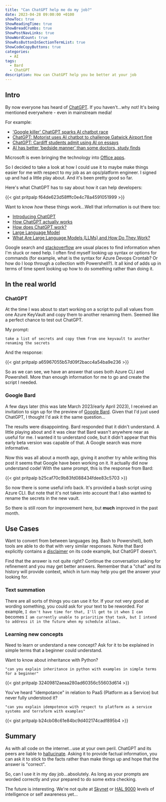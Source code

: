 ```yaml
---
title: "Can ChatGPT help me do my job?"
date: 2023-04-28 09:00:00 +0100
showToc: true
ShowReadingTime: true
ShowBreadCrumbs: true
ShowPostNavLinks: true
ShowWordCount: true
ShowRssButtonInSectionTermList: true
ShowCodeCopyButtons: true
categories:
  - AI
tags:
  - Bard
  - ChatGPT
description: How can ChatGPT help you be better at your job
---
```

## Intro

By now everyone has heard of [ChatGPT](https://openai.com/blog/chatgpt). If you haven't...why not! It's being mentioned everywhere - even in mainstream media!

For example:
 * ['Google killer' ChatGPT sparks AI chatbot race](https://www.bbc.co.uk/news/technology-64538604)
 * [ChatGPT: Motorist uses AI chatbot to challenge Gatwick Airport fine](https://www.bbc.co.uk/news/uk-england-sussex-64749662)
 * [ChatGPT: Cardiff students admit using AI on essays](https://www.bbc.co.uk/news/uk-wales-65167321)
 * [AI has better ‘bedside manner’ than some doctors, study finds](https://www.theguardian.com/technology/2023/apr/28/ai-has-better-bedside-manner-than-some-doctors-study-finds)

Microsoft is even bringing the technology into [Office apps](https://edition.cnn.com/2023/03/16/tech/openai-gpt-microsoft-365/index.html).

So I decided to take a look at how I could use it to maybe make things easier for me with respect to my job as an ops/platform engineer. I signed up and had a little play about. And it's been pretty good so far.

Here's what ChatGPT has to say about how it can help developers:

{{< gist pritpalp f64de623d58fffc0e4c78a4591051999 >}}

<script src="https://gist.github.com/pritpalp/f64de623d58fffc0e4c78a4591051999.js"></script>

Want to know *how* these things work...Well that information is out there too:
 * [Introducing ChatGPT](https://openai.com/blog/chatgpt)
 * [How ChatGPT actually works](https://www.assemblyai.com/blog/how-chatgpt-actually-works/)
 * [How does ChatGPT work?](https://www.zdnet.com/article/how-does-chatgpt-work/)
 * [Large Language Model](https://en.wikipedia.org/wiki/Large_language_model)
 * [What Are Large Language Models (LLMs) and How Do They Work?](https://www.makeuseof.com/what-are-large-langauge-models-how-do-they-work/)

Google search and [stackoverflow](https://stackoverflow.com/) are usual places to find information when I'm stuck or need help. I often find myself looking up syntax or options for commands (for example, what is the syntax for Azure Devops Crontab? Or how do I loop through a collection with Powershell?). It all kind of adds up in terms of time spent looking up how to do something rather than doing it.

## In the real world

### ChatGPT

At the time I was about to start working on a script to pull all values from one Azure KeyVault and copy them to another renaming them. Seemed like a perfect chance to test out ChatGPT.

My prompt:
```
take a list of secrets and copy them from one keyvault to another renaming the secrets
```

And the response:

{{< gist pritpalp a65967055b57d09f2bacc4a54ba9e236 >}}

So as we can see, we have an answer that uses both Azure CLI and Powershell. More than enough information for me to go and create the script I needed.

### Google Bard

A few days later (this was late March 2023/early April 2023), I received an invitation to sign up for the preview of [Google Bard](https://bard.google.com/). Given that I'd just used ChatGPT, I thought I'd ask it the same question...

The results were disappointing. Bard responded that it didn't understand. A little playing about and it was clear that Bard wasn't anywhere near as useful for me. I wanted it to understand code, but it didn't appear that this early beta version was capable of that. A Google search was more informative.

Now this was all about a month ago, giving it another try while writing this post it seems that Google have been working on it. It actually did now understand code! With the same prompt, this is the response from Bard:

{{< gist pritpalp b25caf70c9b83fd088434fdee83c5703 >}}
<script src="https://gist.github.com/pritpalp/b25caf70c9b83fd088434fdee83c5703.js"></script>

So now there is some useful info back. It's provided a bash script using Azure CLI. But note that it's not taken into account that I also wanted to rename the secrets in the new vault.

So there is still room for improvement here, but **much** improved in the past month.

## Use Cases

Want to convert from between languages (eg. Bash to Powershell), both tools are able to do that with very similar responses. Note that Bard explicitly contains a [disclaimer](https://bard.google.com/faq?hl=en#coding) on its code example, but ChatGPT doesn't.

Find that the answer is not quite right? Continue the conversation asking for refinement and you may get better answers. Remember that a "chat" and its history will provide context, which in turn may help you get the answer your looking for.

### Text summation
There are all sorts of things you can use it for. If your not very good at wording something, you could ask for your text to be reworded. For example, `I don't have time for that, I'll get to it when I can` becomes `I am currently unable to prioritize that task, but I intend to address it in the future when my schedule allows.`

### Learning new concepts

Need to learn or understand a new concept? Ask for it to be explained in simple terms that a beginner could understand.

Want to know about inheritance with Python?

```
"can you explain inheritance in python with examples in simple terms for a beginner"
```

{{< gist pritpalp 32409812aeaa280ad60356c55603d614 >}}
<script src="https://gist.github.com/pritpalp/32409812aeaa280ad60356c55603d614.js"></script>

You've heard "idempotance" in relation to PaaS (Platform as a Service) but never fully understood it?

```
"can you explain idempotence with respect to platform as a service systems and terraform with examples"
```
{{< gist pritpalp b24cb08c61e84bc9d402174cadf895b4 >}}
<script src="https://gist.github.com/pritpalp/b24cb08c61e84bc9d402174cadf895b4.js"></script>

## Summary

As with all code on the internet...use at your own peril. ChatGPT and its peers are liable to [hallucinate](https://spectrum.ieee.org/ai-hallucination). Asking it to provide factual information, you can ask it to stick to the facts rather than make things up and hope that the answer is "correct".

So, can I use it in my day job...absolutely. As long as your prompts are worded correctly and your prepared to do some extra checking.

The future is interesting. We're not quite at [Skynet](https://en.wikipedia.org/wiki/Skynet_(Terminator)) or [HAL 9000](https://en.wikipedia.org/wiki/HAL_9000) levels of intelligence or self awareness yet...